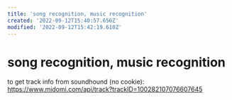 ```yaml
---
title: 'song recognition, music recognition'
created: '2022-09-12T15:40:57.656Z'
modified: '2022-09-12T15:42:19.610Z'
---
```


# song recognition, music recognition

to get track info from soundhound (no cookie):
https://www.midomi.com/api/track?trackID=100282107076607645
